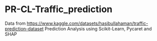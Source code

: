 # PR-CL-Traffic_prediction
Data from https://www.kaggle.com/datasets/hasibullahaman/traffic-prediction-dataset
Prediction Analysis using Scikit-Learn, Pycaret and SHAP
